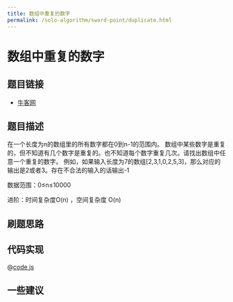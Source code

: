 ```yaml
---
title: 数组中重复的数字
permalink: /solo-algorithm/sword-point/duplicate.html
---
```

# 数组中重复的数字

## 题目链接

- [牛客网](https://www.nowcoder.com/practice/6fe361ede7e54db1b84adc81d09d8524)

## 题目描述

在一个长度为n的数组里的所有数字都在0到n-1的范围内。 数组中某些数字是重复的，但不知道有几个数字是重复的。也不知道每个数字重复几次。请找出数组中任意一个重复的数字。 例如，如果输入长度为7的数组[2,3,1,0,2,5,3]，那么对应的输出是2或者3。存在不合法的输入的话输出-1

数据范围：0≤n≤10000

进阶：时间复杂度O(n) ，空间复杂度 O(n)

## 刷题思路

## 代码实现

@[code js](@algorithm/sword-point/数组和矩阵/duplicate.js)

## 一些建议
